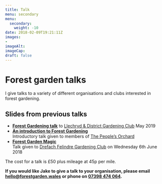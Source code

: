 ```yaml
---
title: Talk
menu: secondary
menu: 
  secondary:
    weight: -10
date: 2018-02-09T19:21:11Z
images: 
- 
imageAlt: 
imageCap: 
draft: false
---
```


# Forest garden talks

I give talks to a variety of different organisations and clubs interested in forest gardening.

## Slides from previous talks

* **[Forest Gardening talk](/talks/ldgc/#1)** to [Llechryd & District Gardening Club](https://www.facebook.com/LlechrydDGC/) May 2019
* **[An introduction to Forest Gardening](/talks/intro/#1)**  
  Introductory talk given to members of [The People’s Orchard](http://www.stdogmaelsabbey.org.uk/peoplesorchard)
* **[Forest Garden Magic](/talks/magic/#1)**  
  Talk given to [Drefach Felindre Gardening Club](http://www.drefachfelindregardeningclub.co.uk) on Wednesday 6th June 2018

The cost for a talk is £50 plus mileage at 45p per mile.

**If you would like Jake to give a talk to your organisation, please email [hello@forestgarden.wales](mailto:hello@forestgarden.wales) or phone on [07398&nbsp;474&nbsp;064](tel:+447398474064).**
